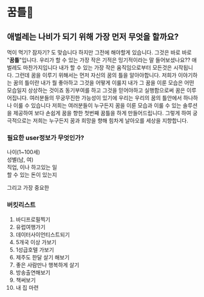 # 꿈틀🐛
## 애벌레는 나비가 되기 위해 가장 먼저 무엇을 할까요?
먹이 먹기? 잠자기? 도 맞습니다 하지만 그전에 해야할게 있습니다.
그것은 바로 바로 "**꿈틀**"입니다. 
우리가 할 수 있는 가장 작은 기적은 밍기적이라는 말 들어보셨나요??
애벌레도 마찬가지입니다 내가 할 수 있는 가장 작은 움직임으로부터 모든것은 시작됩니다.
그런데 꿈을 이루기 위해서는 먼저 자신의 꿈의 틀을 알아야합니다. 
저희가 이야기하는 꿈의 틀이란 내가 뭘 좋아하고 그것을 어떻게 이룰지 내가 그 꿈을 이룬 모습은 어떤 모습일지 상상하는 것이죠
동기부여를 하고 그것을 믿어야하고 실행함으로써 꿈은 이루어집니다. 
여러분들의 무궁무진한 가능성이 있기에 우리는 우리의 꿈의 틀안에서 하나하나 이룰 수 있습니다 
저희는 여러분들이 누구든지 꿈을 이룬 모습과 이룰 수 있는 솔루션을 제공하여 보다 손쉽게 꿈을 향한 첫번째 꿈틀을 하게 만들어드립니다.
그렇게 하여 궁극적으로는 저희는 누구든지 꿈과 희망을 향해 힘차게 날아오를 세상을 지향합니다.

### 필요한 user정보가 무엇인가?
나이(1~100세)  
성별(남, 여)  
직업, 이나 하고있는 일  
할 수 있는 돈이 있는지

그리고 가장 중요한
### 버킷리스트
1. 바디프로필찍기
2. 유럽여행가기
3. 데이터사이언티스트되기
4. 5개국 이상 가보기
5. 1성급호텔 가보기
6. 제주도 한달 살기 해보기
7. 좋은 사람만나 행복하게 살기
8. 방송출연해보기
9. 책써보기
10. 내 집 마련 

